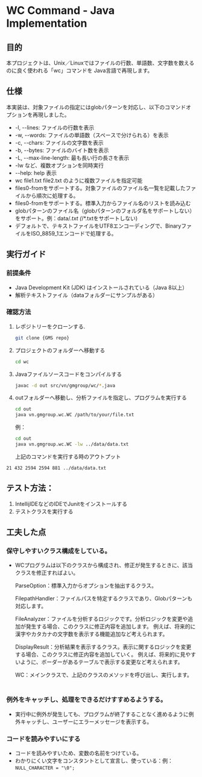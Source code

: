 # WC Command - Java Implementation
## 目的
本プロジェクトは、Unix／Linuxではファイルの行数、単語数、文字数を数えるのに良く使われる「wc」コマンドを Java言語で再現します。

## 仕様
本実装は、対象ファイルの指定にはglobパターンを対応し、以下のコマンドオプションを再現しました。

- -l, --lines: ファイルの行数を表示
- -w, --words: ファイルの単語数（スペースで分けられる）を表示
- -c, --chars: ファイルの文字数を表示
- -b, --bytes: ファイルのバイト数を表示
- -L, --max-line-length: 最も長い行の長さを表示
- -lw など、複数オプションを同時実行
- --help: help 表示
- wc file1.txt file2.txt のように複数ファイルを指定可能
- files0-fromをサポートする。対象ファイルのファイル名一覧を記載したファイルから順次に処理する。
- files0-fromをサポートする。標準入力からファイル名のリストを読み込む
- globパターンのファイル名（globパターンのフォルダ名をサポートしない）をサポート。例：data/*.txt (*/*.txtをサポートしない)
- デフォルトで、テキストファイルをUTF8エンコーディングで、BinaryファイルをISO_8859_1エンコードで処理する。

## 実行ガイド

### 前提条件

- Java Development Kit (JDK) はインストールされている（Java 8以上）
- 解析テキストファイル（dataフォルダーにサンプルがある）

### 確認方法

1. レポジトリーをクローンする.
   ```bash
   git clone {GMS repo}
   ```
2. プロジェクトのフォルダーへ移動する
   ```bash
   cd wc
   ```
3. Javaファイルソースコードをコンパイルする
   ```bash
   javac -d out src/vn/gmgroup/wc/*.java
   ```
4. outフォルダーへ移動し、分析ファイルを指定し、プログラムを実行する
   ```bash
   cd out
   java vn.gmgroup.wc.WC /path/to/your/file.txt
   ```
   例：
   ```bash
   cd out
   java vn.gmgroup.wc.WC -lw ../data/data.txt
   ```
   上記のコマンドを実行する時のアウトプット
```text
21 432 2594 2594 881 ../data/data.txt
```

## テスト方法：
1. IntellijIDEなどのIDEでJunitをインストールする
2. テストクラスを実行する

## 工夫した点

### 保守しやすいクラス構成をしている。

- WCプログラムは以下のクラスから構成され、修正が発生するときに、該当クラスを修正すればよい。　　

   ParseOption：標準入力からオプションを抽出するクラス。
   
   FilepathHandler：ファイルパスを特定するクラスであり、Globパターンも対応します。
  
   FileAnalyzer：ファイルを分析するロジックです。分析ロジックを変更や追加が発生する場合、このクラスに修正内容を追加します。
   例えば、将来的に漢字やカタカナの文字数を表示する機能追加など考えられます。　　　

   DisplayResult：分析結果を表示するクラス。表示に関するロジックを変更する場合、このクラスに修正内容を追加していく。
   例えば、将来的に見やすいように、ボーダーがあるテーブルで表示する変更など考えられます。

   WC：メインクラスで、上記のクラスのメソッドを呼び出し、実行します。
　　
### 例外をキャッチし、処理をできるだけすすめるようする。
- 実行中に例外が発生しても、プログラムが終了することなく進めるように例外キャッチし、ユーザーにエラーメッセージを表示する。

### コードを読みやすいにする
- コードを読みやすいため、変数の名前をつけている。
- わかりにくい文字をコンスタントとして宣言し、使っている：例：`NULL_CHARACTER = "\0";`


